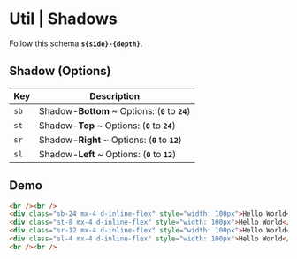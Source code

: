 # Util | **Shadows**

Follow this schema **`s{side}-{depth}`**.

## **Shadow** (Options)

| Key                         | Description                                        |
| --------------------------- | -------------------------------------------------- |
| <code class="big">sb</code> | Shadow-**Bottom** ~ Options: (**`0`** to **`24`**) |
| <code class="big">st</code> | Shadow-**Top** ~ Options: (**`0`** to **`24`**)    |
| <code class="big">sr</code> | Shadow-**Right** ~ Options: (**`0`** to **`12`**)  |
| <code class="big">sl</code> | Shadow-**Left** ~ Options: (**`0`** to **`12`**)   |

## Demo

```html
<br /><br />
<div class="sb-24 mx-4 d-inline-flex" style="width: 100px">Hello World</div>
<div class="st-8 mx-4 d-inline-flex" style="width: 100px">Hello World</div>
<div class="sr-12 mx-4 d-inline-flex" style="width: 100px">Hello World</div>
<div class="sl-4 mx-4 d-inline-flex" style="width: 100px">Hello World</div>
<br /><br />
```
